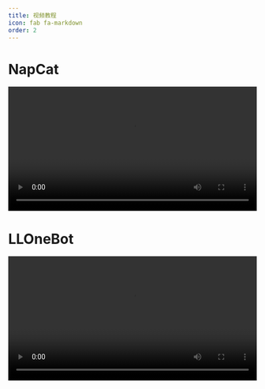 ```yaml
---
title: 视频教程
icon: fab fa-markdown
order: 2
---
```


#

# NapCat
<video src="/videos/NapCat.mp4" controls width="100%"></video>


# LLOneBot
<video src="/videos/LLOneBot.mp4" controls width="100%"></video>